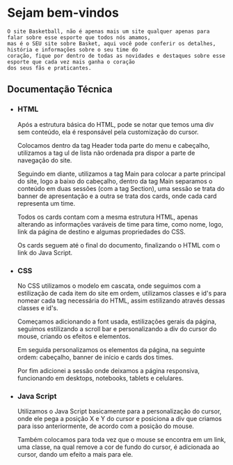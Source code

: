 # __Sejam bem-vindos__
    O site Basketball, não é apenas mais um site qualquer apenas para falar sobre esse esporte que todos nós amamos,
    mas é o SEU site sobre Basket, aqui você pode conferir os detalhes, história e informações sobre o seu time do
    coração, fique por dentro de todas as novidades e destaques sobre esse esporte que cada vez mais ganha o coração
    dos seus fãs e praticantes.

## __Documentação Técnica__

* ### HTML
    Após a estrutura básica do HTML, pode se notar que temos uma div sem conteúdo, ela é responsável pela customização do cursor.

    Colocamos dentro da tag Header toda parte do menu e cabeçalho, utilizamos a tag ul de lista não ordenada pra dispor a parte de navegação do site.
  
    Seguindo em diante, utilizamos a tag Main para colocar a parte principal do site, logo a baixo do cabeçalho, dentro da tag Main separamos o conteúdo em duas sessões (com a tag Section),
    uma sessão se trata do banner de apresentação e a outra se trata dos cards, onde cada card representa um time.

    Todos os cards contam com a mesma estrutura HTML, apenas alterando as informações varáveis de time para time, como nome, logo, link da página de destino e algumas propriedades do CSS.

    Os cards seguem até o final do documento, finalizando o HTML com o link do Java Script.

* ### CSS
    No CSS utilizamos o modelo em cascata, onde seguimos com a estilização de cada item do site em ordem, utilizamos classes e id's para nomear cada tag necessária do HTML, assim estilizando
    através dessas classes e id's.

    Começamos adicionando a font usada, estilizações gerais da página, seguimos estilizando a scroll bar e personalizando a div do cursor do mouse, criando os efeitos e elementos.

    Em seguida personalizamos os elementos da página, na seguinte ordem: cabeçalho, banner de início e cards dos times.

    Por fim adicionei a sessão onde deixamos a página responsiva, funcionando em desktops, notebooks, tablets e celulares.

* ### Java Script
    Utilizamos o Java Script basicamente para a personalização do cursor, onde ele pega a posição X e Y do cursor e posiciona a div que criamos para isso anteriormente, de acordo com a posição do mouse.

    Também colocamos para toda vez que o mouse se encontra em um link, uma classe, na qual remove a cor de fundo do cursor, é adicionada ao cursor, dando um efeito a mais para ele.




